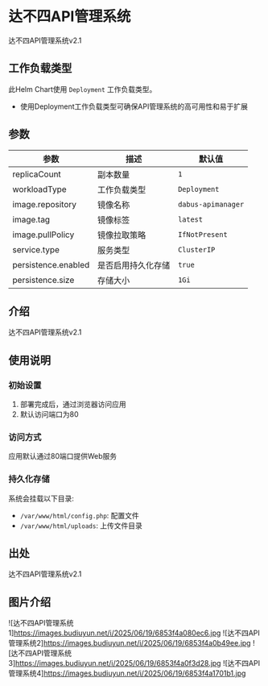 # 达不四API管理系统

达不四API管理系统v2.1

## 工作负载类型

此Helm Chart使用 `Deployment` 工作负载类型。

- 使用Deployment工作负载类型可确保API管理系统的高可用性和易于扩展

## 参数

| 参数                | 描述               | 默认值         |
|---|-----|---|
| replicaCount        | 副本数量           | `1`           |
| workloadType        | 工作负载类型       | `Deployment`  |
| image.repository    | 镜像名称           | `dabus-apimanager`   |
| image.tag           | 镜像标签           | `latest`      |
| image.pullPolicy    | 镜像拉取策略       | `IfNotPresent`|
| service.type        | 服务类型           | `ClusterIP`   |
| persistence.enabled | 是否启用持久化存储 | `true`        |
| persistence.size    | 存储大小           | `1Gi`         |

## 介绍
达不四API管理系统v2.1

## 使用说明
### 初始设置
1. 部署完成后，通过浏览器访问应用
2. 默认访问端口为80

### 访问方式
应用默认通过80端口提供Web服务

### 持久化存储
系统会挂载以下目录:
- `/var/www/html/config.php`: 配置文件
- `/var/www/html/uploads`: 上传文件目录

## 出处
达不四API管理系统v2.1

## 图片介绍
![达不四API管理系统1]https://images.budiuyun.net/i/2025/06/19/6853f4a080ec6.jpg
![达不四API管理系统2]https://images.budiuyun.net/i/2025/06/19/6853f4a0b49ee.jpg
![达不四API管理系统3]https://images.budiuyun.net/i/2025/06/19/6853f4a0f3d28.jpg
![达不四API管理系统4]https://images.budiuyun.net/i/2025/06/19/6853f4a1701b1.jpg